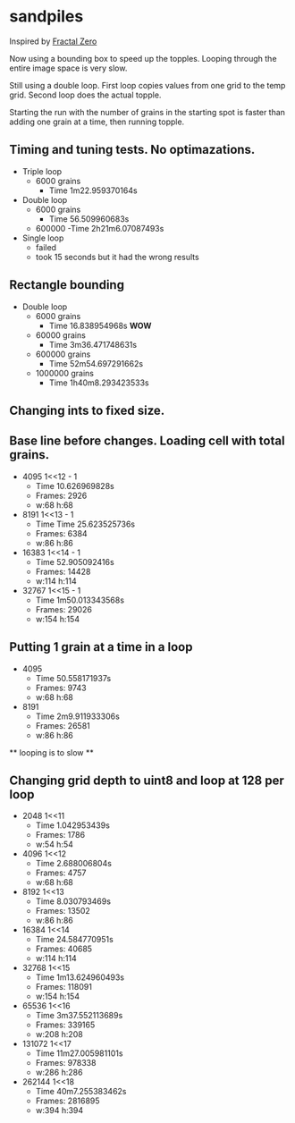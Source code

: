 # sandpiles

Inspired by
[Fractal Zero](https://www.youtube.com/watch?v=1MtEUErz7Gg)


Now using a bounding box to speed up the topples. Looping through the entire image space is very slow.

Still using a double loop. First loop copies values from one grid to the temp grid. Second loop does the actual topple.

Starting the run with the number of grains in the starting spot is faster than adding one grain at a time, then running topple. 

## Timing and tuning tests. No optimazations.

- Triple loop
  - 6000 grains
    - Time 1m22.959370164s
- Double loop 
  - 6000 grains 
    - Time 56.509960683s
  - 600000 
    -Time 2h21m6.07087493s
- Single loop 
  - failed 
  - took 15 seconds but it had the wrong results

## Rectangle bounding

- Double loop
  - 6000 grains
    - Time 16.838954968s **WOW**
  - 60000 grains
    - Time 3m36.471748631s
  - 600000 grains
    - Time 52m54.697291662s
  - 1000000 grains
    - Time 1h40m8.293423533s

## Changing ints to fixed size.

## Base line before changes. Loading cell with total grains.
- 4095 1<<12 - 1
  - Time 10.626969828s
  - Frames: 2926
  - w:68 h:68
- 8191 1<<13 - 1
  - Time Time 25.623525736s
  - Frames: 6384
  - w:86 h:86
- 16383 1<<14 - 1
  - Time 52.905092416s
  - Frames: 14428
  - w:114 h:114
- 32767 1<<15 - 1
  - Time 1m50.013343568s
  - Frames: 29026
  - w:154 h:154

## Putting 1 grain at a time in a loop

- 4095
  - Time 50.558171937s
  - Frames: 9743
  - w:68 h:68
- 8191
  - Time 2m9.911933306s
  - Frames: 26581
  - w:86 h:86

** looping is to slow **

## Changing grid depth to uint8 and loop at 128 per loop

- 2048 1<<11
  - Time 1.042953439s
  - Frames: 1786
  - w:54 h:54
- 4096 1<<12
  - Time 2.688006804s
  - Frames: 4757
  - w:68 h:68
- 8192 1<<13
  - Time 8.030793469s
  - Frames: 13502
  - w:86 h:86
- 16384 1<<14
  - Time 24.584770951s
  - Frames: 40685
  - w:114 h:114
- 32768 1<<15
  - Time 1m13.624960493s
  - Frames: 118091
  - w:154 h:154
- 65536 1<<16
  - Time 3m37.552113689s
  - Frames: 339165
  - w:208 h:208
- 131072 1<<17
  - Time 11m27.005981101s
  - Frames: 978338
  - w:286 h:286
- 262144 1<<18
  - Time 40m7.255383462s
  - Frames: 2816895
  - w:394 h:394





